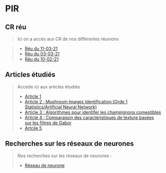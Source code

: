 # PIR

## CR réu

> Ici on a accès aux CR de nos différentes réunions
<!-- new reu -->
> - [Réu du 11-03-21](/CR_reu/210311.md)  
> - [Réu du 03-03-21](/CR_reu/210303.md)
> - [Réu du 10-02-21](/CR_reu/210210.md)

## Articles étudiés

> Accède ici aux articles étudiés
> - [Article 1](/articles/article1/README.md)
> - [Article 2 : Mushroom Images Identification (Orde 1 Statistics/Artificial Neural Network)](/articles/article2/README.md)
> - [Article 3 : Algorithmes pour identifer les champignons comestibles](/articles/article3/README.md)
> - [Article 4 : Comparaison des caractéristiques de texture basées sur les filtres de Gabor](/articles/article4/README.md) 
> - [Artcile 5](/articles/article5/README.md)

## Recherches sur les réseaux de neurones

> Nos recherches sur les réseaux de neurones :
> - [Réseau de neurone](/reseau_de_neurone/README.md)
